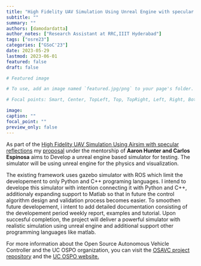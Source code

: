 ```yaml
---
title: "High Fidelity UAV Simulation Using Unreal Engine with specular reflections"
subtitle: ""
summary: ""
authors: [damodardatta]
author_notes: ["Research Assistant at RRC,IIIT Hyderabad"]
tags: ["osre23"]
categories: ["GSoC'23"]
date: 2023-05-29
lastmod: 2023-06-01
featured: false
draft: false

# Featured image

# To use, add an image named `featured.jpg/png` to your page's folder.

# Focal points: Smart, Center, TopLeft, Top, TopRight, Left, Right, BottomLeft, Bottom, BottomRight.

image: 
caption: ""
focal_point: ""
preview_only: false
---
```


As part of the [High Fidelity UAV Simulation Using Airsim with specular reflections](/project/osre23/ucsc/OSAVC) my [proposal](https://drive.google.com/file/d/18g-WRZj_7ufIt6YZNn4OG1s7VKi1u5hV/view?usp=sharing) under the mentorship of **Aaron Hunter and Carlos Espinosa** aims to Develop a unreal engine based simulator for testing. The simulator will be using unreal engine for the physics and visualization.

The existing framework uses gazebo simulator with ROS which limit the developement to only Python and C++ programing languages. I intend to develope this simulator with intention connecting it with Python and C++, additionaly expanding support to Matlab so that in future the control algorithm design and validation process becomes easier. To smoothen future developement, i intent to add detailed documentation consisting of the developement period weekly report, examples and tutorial. Upon succesful completion, the project will deliver a powerful simulator with realistic simulation using unreal engine and additional support other programming languages like matlab.

For more information about the Open Source Autonomous Vehicle Controller and the UC OSPO organization, you can visit the [OSAVC project repository](https://github.com/uccross/open-source-autonomous-vehicle-controller) and the [UC OSPO website.](https://ospo.ucsc.edu/)
